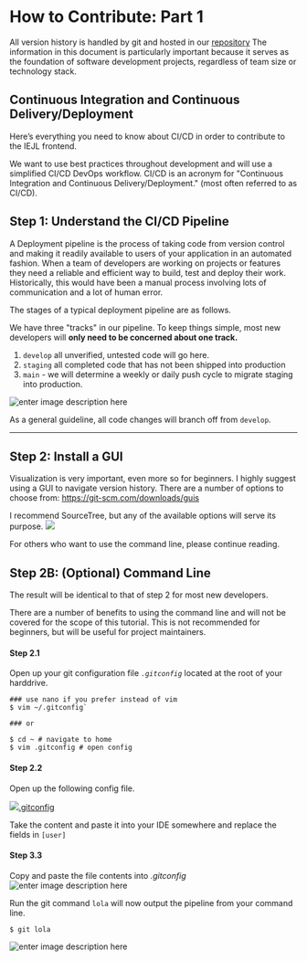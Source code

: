 # How to Contribute: Part 1

All version history is handled by git and hosted in our [repository](https://github.com/iejl-cweb/cweb)
The information in this document is particularly important because it serves as the foundation of software development projects, regardless of team size or technology stack.

## Continuous Integration and Continuous Delivery/Deployment

Here’s everything you need to know about CI/CD in order to contribute to the IEJL frontend.

We want to use best practices throughout development and will use a simplified CI/CD DevOps workflow.
CI/CD is an acronym for "Continuous Integration and Continuous Delivery/Deployment." (most often referred to as CI/CD).

## Step 1: Understand the CI/CD Pipeline

A Deployment pipeline is the process of taking code from version control and making it readily available to users of your application in an automated fashion. When a team of developers are working on projects or features they need a reliable and efficient way to build, test and deploy their work. Historically, this would have been a manual process involving lots of communication and a lot of human error.

The stages of a typical deployment pipeline are as follows.

We have three "tracks" in our pipeline. To keep things simple, most new developers will **only need to be concerned about one track.**

1. `develop` all unverified, untested code will go here.
2. `staging` all completed code that has not been shipped into production
3. `main` - we will determine a weekly or daily push cycle to migrate staging into production.

![enter image description here](https://i.imgur.com/lOTqaZh.png)

As a general guideline, all code changes will branch off from `develop`.

---

## Step 2: Install a GUI

Visualization is very important, even more so for beginners. I highly suggest using a GUI to navigate version history. There are a number of options to choose from: https://git-scm.com/downloads/guis

I recommend SourceTree, but any of the available options will serve its purpose.
![](https://wac-cdn.atlassian.com/dam/jcr:580c367b-c240-453d-aa18-c7ced44324f9/hero-mac-screenshot.png?cdnVersion=1693)

For others who want to use the command line, please continue reading.

## Step 2B: (Optional) Command Line

The result will be identical to that of step 2 for most new developers.

There are a number of benefits to using the command line and will not be covered for the scope of this tutorial. This is not recommended for beginners, but will be useful for project maintainers.

#### Step 2.1

Open up your git configuration file _`.gitconfig`_ located at the root of your harddrive.

```
### use nano if you prefer instead of vim
$ vim ~/.gitconfig`

### or

$ cd ~ # navigate to home
$ vim .gitconfig # open config
```

#### Step 2.2

Open up the following config file.

[![](https://github.githubassets.com/favicon.ico).gitconfig](https://github.com/laujonat/dotfiles/blob/master/git/.gitconfig)

Take the content and paste it into your IDE somewhere and replace the fields in `[user]`

#### Step 3.3

Copy and paste the file contents into _.gitconfig_
![enter image description here](https://i.imgur.com/zPFBz8Z.png)

Run the git command `lola` will now output the pipeline from your command line.

```
$ git lola
```

![enter image description here](https://i.imgur.com/KH1srm4.png)
